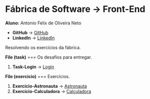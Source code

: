 
<div> 
  <h1> Fábrica de Software -> Front-End </h1>
</div>

<div>
  <span>
    <b>Aluno:</b> Antonio Felix de Oliveira Neto
  </span>
</div>

<div>
  <ul>
    <li>
      <b>GitHub</b> -> <a href="https://github.com/antonioflx">GitHub</a>
    </li>
    <li>
      <b>LinkedIn</b> -> <a href="https://www.linkedin.com/in/antonioflx/">LinkedIn</a>
    </li>
  </ul>
</div>

<div>
  <p>Resolvendo os exercícios da fábrica.</p>
    <div>
      <b>File (task)</b> <span>=== Os desafios para entregar. </span>
    </div>
  <ol>
    <li>
      <b>Task-Login </b> -> <a href="https://antonioflx.github.io/fabrica/task/01-task-login/index.html">Login</a>
    </li>
  </ol>

  <div>
    <b>File (exercicio)</b> <span>=== Exercícios.</span>
  </div>
  <ol>
    <li>
      <b>Exercício-Astronauta</b> -> 
      <a href="https://antonioflx.github.io/fabrica/exercicio/01-ex-  astronauta/index.html">Astronauta</a>
    </li>
    <li>
      <b>Exercício-Calculadora</b> ->
      <a href="https://antonioflx.github.io/fabrica/exercicio/02-ex-calculadora/index.html">Calculadora </a>
    </li>
  </ol>
</div>

